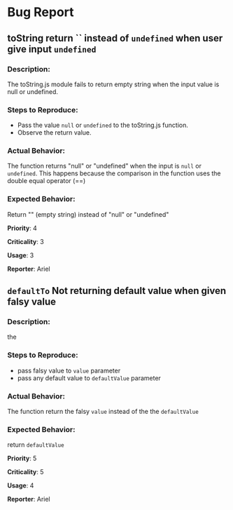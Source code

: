 # Bug Report

## toString return `` instead of `undefined` when user give input `undefined`
### Description:
The toString.js module fails to return empty string when the input value is null or undefined.

### Steps to Reproduce:
-  Pass the value `null` or `undefined` to the toString.js function.
-  Observe the return value.

### Actual Behavior:
The function returns "null" or "undefined" when the input is `null` or `undefined`. This happens because the comparison in the function uses the double equal operator (==) 

### Expected Behavior:
Return "" (empty string) instead of "null" or "undefined"


**Priority**: 4

**Criticality**: 3

**Usage**: 3

**Reporter**: Ariel

## `defaultTo` Not returning default value when given falsy value 
### Description:
the 

### Steps to Reproduce:
- pass falsy value to `value` parameter
- pass any default value to `defaultValue` parameter

### Actual Behavior:
The function return the falsy `value` instead of the the `defaultValue`

### Expected Behavior:
return `defaultValue`

**Priority**: 5

**Criticality**: 5

**Usage**: 4

**Reporter**: Ariel